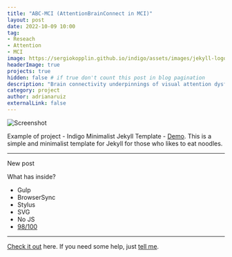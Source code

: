 ```yaml
---
title: "ABC-MCI (AttentionBrainConnect in MCI)"
layout: post
date: 2022-10-09 10:00
tag: 
- Reseach
- Attention
- MCI
image: https://sergiokopplin.github.io/indigo/assets/images/jekyll-logo-light-solid.png
headerImage: true
projects: true
hidden: false # if true don't count this post in blog pagination
description: "Brain connectivity underpinnings of visual attention dysfunctions in mild cognitive impairment."
category: project
author: adrianaruiz
externalLink: false
---
```


![Screenshot](https://raw.githubusercontent.com/sergiokopplin/indigo/gh-pages/assets/screen-shot.png)

Example of project - Indigo Minimalist Jekyll Template - [Demo](https://sergiokopplin.github.io/indigo/). This is a simple and minimalist template for Jekyll for those who likes to eat noodles.

---
New post

What has inside?

- Gulp
- BrowserSync
- Stylus
- SVG
- No JS
- [98/100](https://developers.google.com/speed/pagespeed/insights/?url=http%3A%2F%2Fsergiokopplin.github.io%2Findigo%2F)

---

[Check it out](https://sergiokopplin.github.io/indigo/) here.
If you need some help, just [tell me](https://github.com/sergiokopplin/indigo/issues).